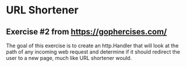 # URL Shortener

## Exercise #2 from https://gophercises.com/

The goal of this exercise is to create an http.Handler that will look at the path of any incoming web request and determine if it should redirect the user to a new page, much like URL shortener would.
